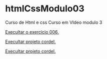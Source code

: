 # htmlCssModulo03
Curso de Html e css Curso em VIdeo modulo 3

<a href= "https://dirlei12.github.io/htmlCssModulo03/Exercicios/ex22/fundo006.html" target="_blank"> Execultar o exercicio 006.</a>


<a href="https://dirlei12.github.io/htmlCssModulo03/tree/main/Desafios/projetoCordel" target="_blank" >Execultar projeto cordel.</a>

<a href="https://dirlei12.github.io/htmlCssModulo03/Desafios/projetoCordel" >Execultar projeto cordel.</a>


